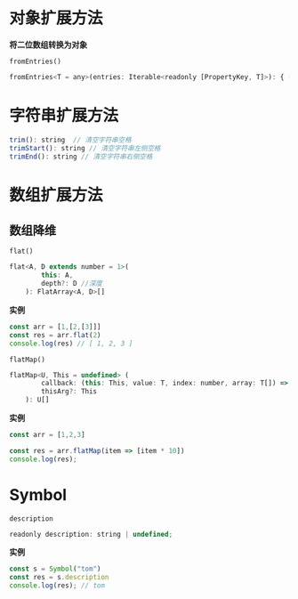 # 对象扩展方法

**将二位数组转换为对象**

`fromEntries()`

```js
fromEntries<T = any>(entries: Iterable<readonly [PropertyKey, T]>): { [k: string]: T };
```

# 字符串扩展方法

```js
trim(): string  // 清空字符串空格
trimStart(): string // 清空字符串左侧空格
trimEnd(): string // 清空字符串右侧空格
```

# 数组扩展方法

## 数组降维

`flat()`

```js
flat<A, D extends number = 1>(
        this: A,
        depth?: D //深度
    ): FlatArray<A, D>[]
```

**实例**

```js
const arr = [1,[2,[3]]] 
const res = arr.flat(2)
console.log(res) // [ 1, 2, 3 ]
```

`flatMap()`

```js
flatMap<U, This = undefined> (
        callback: (this: This, value: T, index: number, array: T[]) => U | ReadonlyArray<U>,
        thisArg?: This
    ): U[]
```

**实例**

```js
const arr = [1,2,3]

const res = arr.flatMap(item => [item * 10])
console.log(res);
```

# Symbol

`description`

```js
readonly description: string | undefined;
```

**实例**

```js
const s = Symbol("tom")
const res = s.description
console.log(res); // tom
```

